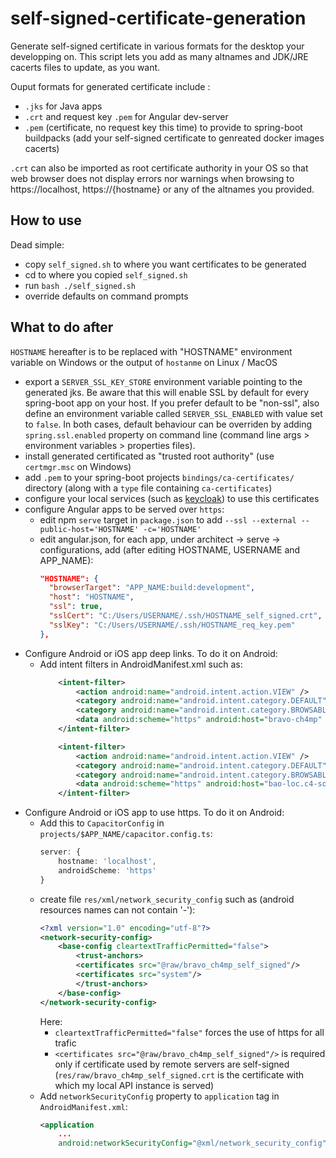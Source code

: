 # self-signed-certificate-generation
Generate self-signed certificate in various formats for the desktop your developping on.
This script lets you add as many altnames and JDK/JRE cacerts files to update, as you want.

Ouput formats for generated certificate include :
- `.jks` for Java apps
- `.crt` and request key `.pem` for Angular dev-server
- `.pem` (certificate, no request key this time) to provide to spring-boot buildpacks (add your self-signed certificate to genreated docker images cacerts)

`.crt` can also be imported as root certificate authority in your OS so that web browser does not display errors nor warnings when browsing to https://localhost, https://{hostname} or any of the altnames you provided.

## How to use
Dead simple:
- copy `self_signed.sh` to where you want certificates to be generated
- cd to where you copied `self_signed.sh`
- run `bash ./self_signed.sh`
- override defaults on command prompts

## What to do after
`HOSTNAME` hereafter is to be replaced with "HOSTNAME" environment variable on Windows or the output of `hostanme` on Linux / MacOS
- export a `SERVER_SSL_KEY_STORE` environment variable pointing to the generated jks. Be aware that this will enable SSL by default for every spring-boot app on your host. If you prefer default to be "non-ssl", also define an environment variable called `SERVER_SSL_ENABLED` with value set to `false`. In both cases, default behaviour can be overriden by adding `spring.ssl.enabled` property on command line (command line args > environment variables > properties files).
- install generated certificated as "trusted root authority" (use `certmgr.msc` on Windows)
- add `.pem` to your spring-boot projects `bindings/ca-certificates/` directory (along with a `type` file containing `ca-certificates`)
- configure your local services (such as [keycloak](https://www.keycloak.org/docs/latest/server_installation/index.html#_setting_up_ssl)) to use this certificates
- configure Angular apps to be served over `https`:
  - edit npm `serve` target in `package.json` to add `--ssl --external --public-host='HOSTNAME' -c='HOSTNAME'`
  - edit angular.json, for each app, under architect -> serve -> configurations, add (after editing HOSTNAME, USERNAME and APP_NAME):
    ```json
    "HOSTNAME": {
      "browserTarget": "APP_NAME:build:development",
      "host": "HOSTNAME",
      "ssl": true,
      "sslCert": "C:/Users/USERNAME/.ssh/HOSTNAME_self_signed.crt",
      "sslKey": "C:/Users/USERNAME/.ssh/HOSTNAME_req_key.pem"
    },
    ```
- Configure Android or iOS app deep links.
  To do it on Android:
  - Add intent filters in AndroidManifest.xml such as: 
    ``` xml
        <intent-filter>
            <action android:name="android.intent.action.VIEW" />
            <category android:name="android.intent.category.DEFAULT" />
            <category android:name="android.intent.category.BROWSABLE" />
            <data android:scheme="https" android:host="bravo-ch4mp" android:port="8100" />
        </intent-filter>

        <intent-filter>
            <action android:name="android.intent.action.VIEW" />
            <category android:name="android.intent.category.DEFAULT" />
            <category android:name="android.intent.category.BROWSABLE" />
            <data android:scheme="https" android:host="bao-loc.c4-soft.com" />
        </intent-filter>
    ```
- Configure Android or iOS app to use https.
  To do it on Android:
  - Add this to `CapacitorConfig` in `projects/$APP_NAME/capacitor.config.ts`: 
    ```typescript
    server: {
        hostname: 'localhost',
        androidScheme: 'https'
    }
    ```
  - create file `res/xml/network_security_config` such as (android resources names can not contain '-'):
    ```xml
    <?xml version="1.0" encoding="utf-8"?>
    <network-security-config>
        <base-config cleartextTrafficPermitted="false">
            <trust-anchors>
            <certificates src="@raw/bravo_ch4mp_self_signed"/>
            <certificates src="system"/>
            </trust-anchors>
        </base-config>
    </network-security-config>
    ```
    Here:
    - `cleartextTrafficPermitted="false"` forces the use of https for all trafic
    - `<certificates src="@raw/bravo_ch4mp_self_signed"/>` is required only if certificate used by remote servers are self-signed (`res/raw/bravo_ch4mp_self_signed.crt` is the certificate with which my local API instance is served)
  - Add `networkSecurityConfig` property to `application` tag in `AndroidManifest.xml`: 
    ```xml
    <application
        ...
        android:networkSecurityConfig="@xml/network_security_config">
    ```
